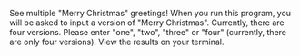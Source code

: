 See multiple "Merry Christmas" greetings!
When you run this program, you will be asked to input a version of "Merry Christmas". Currently, there are four versions.
Please enter "one", "two", "three" or "four" (currently, there are only four versions). 
View the results on your terminal.
